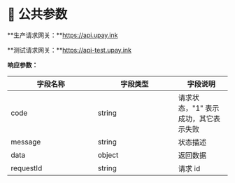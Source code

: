 # 🧩 公共参数

**生产请求网关：**https://api.upay.ink

**测试请求网关：**https://api-test.upay.ink

**响应参数：**

<table data-full-width="false"><thead><tr><th width="183">字段名称</th><th width="168">字段类型</th><th>字段说明</th></tr></thead><tbody><tr><td>code</td><td>string</td><td>请求状态，"1" 表示成功，其它表示失败</td></tr><tr><td>message</td><td>string</td><td>状态描述</td></tr><tr><td>data</td><td>object</td><td>返回数据</td></tr><tr><td>requestId</td><td>string</td><td>请求 id</td></tr></tbody></table>
